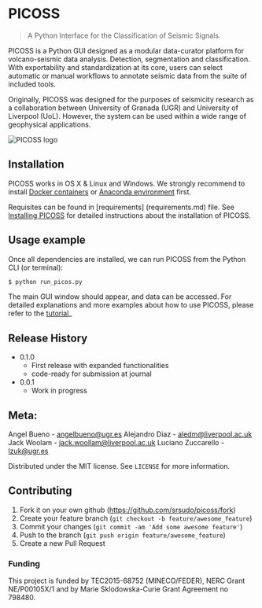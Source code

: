
# PICOSS
> A Python Interface for the Classification of Seismic Signals.

PICOSS is a Python GUI designed as a modular data-curator platform for volcano-seismic data analysis. Detection, 
segmentation and classification. With exportability and standardization at its core, users can select automatic 
or manual workflows to annotate seismic data from the suite of included tools. 

Originally, PICOSS was designed for the purposes of seismicity research as a collaboration between University of Granada 
(UGR) and University of Liverpool (UoL). However, the system can be used within a wide range of geophysical applications.


![PICOSS logo](https://github.com/srsudo/PICOSS/tree/master/info/img/picos_header.png)


## Installation

PICOSS works in OS X & Linux and Windows. We strongly recommend to install [Docker containers](https://docs.docker.com/engine/installation/) 
or [Anaconda environment](https://conda.io/docs/user-guide/install/index.html) first. 

Requisites can be found in [requirements] (requirements.md) file. See [Installing PICOSS](https://github.com/srsudo/PICOSS/tree/master/info/installation.md) 
for detailed instructions about the installation of PICOSS. 

## Usage example

Once all dependencies are installed, we can run PICOSS from the Python CLI (or terminal): 

```sh
$ python run_picos.py
```

The main GUI window should appear, and data can be accessed. For detailed explanations and more 
examples about how to use PICOSS, please refer to the [tutorial](https://github.com/srsudo/PICOSS/tree/master/info/tutorials/howto.md)_


## Release History

* 0.1.0
    * First release with expanded functionalities
    * code-ready for submission at journal
* 0.0.1
    * Work in progress

## Meta: 

Angel Bueno - angelbueno@ugr.es
Alejandro Diaz - aledm@liverpool.ac.uk
Jack Woolam - jack.woollam@liverpool.ac.uk
Luciano Zuccarello - lzuk@ugr.es

Distributed under the MIT license. See ``LICENSE`` for more information.


## Contributing

1. Fork it on your own github (<https://github.com/srsudo/picoss/fork>)
2. Create your feature branch (`git checkout -b feature/awesome_feature`)
3. Commit your changes (`git commit -am 'Add some awesome feature'`)
4. Push to the branch (`git push origin feature/awesome_feature`)
5. Create a new Pull Request

### Funding

This project is funded by TEC2015-68752 (MINECO/FEDER),  NERC Grant NE/P00105X/1 and by Marie Sklodowska-Curie Grant Agreement
no 798480.

<!-- Markdown link & img dfn's -->
[wiki]: https://github.com/srsudo/picoss/wiki

